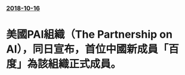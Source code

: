 ### [2018-10-16](/news/2018/10/16/index.md)

##### 
# 美國PAI組織（The Partnership on AI），同日宣布，首位中國新成員「百度」為該組織正式成員。



